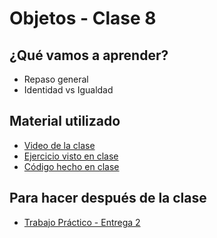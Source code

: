 # Objetos - Clase 8

## ¿Qué vamos a aprender?

* Repaso general
* Identidad vs Igualdad

## Material utilizado

* [Video de la clase](https://www.youtube.com/watch?v=ak59GvLhDJc&ab_channel=PdeP-UTNFRBA-S%C3%A1badosTarde)
* [Ejercicio visto en clase](https://docs.google.com/document/d/1Gt4WhECZvDmlqjWempskDMmLDvi-2s8WgOy01SvJbiQ/edit)
* [Código hecho en clase](https://github.com/pdep-st/seguimiento/tree/main/seguimiento/2021/objetos/practica/teloresumo)

## Para hacer después de la clase

* [Trabajo Práctico - Entrega 2](https://docs.google.com/document/d/1cAlOwjFK9vEZy4c18K4_tJgkFHn-0fhaW2PmfRDx7bk/edit?usp=sharing)
